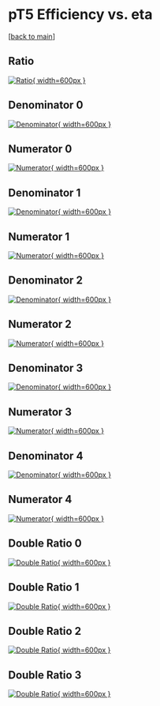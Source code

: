 # pT5 Efficiency vs. eta

[[back to main](./)]



## Ratio

[![Ratio](../mtv/var/pT5_xtr_11_-1_eff_eta.png){ width=600px }](../mtv/var/pT5_xtr_11_-1_eff_eta.pdf)

## Denominator 0

[![Denominator](../mtv/den/pT5_xtr_11_-1_eff_eta_den0.png){ width=600px }](../mtv/den/pT5_xtr_11_-1_eff_eta_den0.pdf)

## Numerator 0

[![Numerator](../mtv/num/pT5_xtr_11_-1_eff_eta_num0.png){ width=600px }](../mtv/num/pT5_xtr_11_-1_eff_eta_num0.pdf)

## Denominator 1

[![Denominator](../mtv/den/pT5_xtr_11_-1_eff_eta_den1.png){ width=600px }](../mtv/den/pT5_xtr_11_-1_eff_eta_den1.pdf)

## Numerator 1

[![Numerator](../mtv/num/pT5_xtr_11_-1_eff_eta_num1.png){ width=600px }](../mtv/num/pT5_xtr_11_-1_eff_eta_num1.pdf)

## Denominator 2

[![Denominator](../mtv/den/pT5_xtr_11_-1_eff_eta_den2.png){ width=600px }](../mtv/den/pT5_xtr_11_-1_eff_eta_den2.pdf)

## Numerator 2

[![Numerator](../mtv/num/pT5_xtr_11_-1_eff_eta_num2.png){ width=600px }](../mtv/num/pT5_xtr_11_-1_eff_eta_num2.pdf)

## Denominator 3

[![Denominator](../mtv/den/pT5_xtr_11_-1_eff_eta_den3.png){ width=600px }](../mtv/den/pT5_xtr_11_-1_eff_eta_den3.pdf)

## Numerator 3

[![Numerator](../mtv/num/pT5_xtr_11_-1_eff_eta_num3.png){ width=600px }](../mtv/num/pT5_xtr_11_-1_eff_eta_num3.pdf)

## Denominator 4

[![Denominator](../mtv/den/pT5_xtr_11_-1_eff_eta_den4.png){ width=600px }](../mtv/den/pT5_xtr_11_-1_eff_eta_den4.pdf)

## Numerator 4

[![Numerator](../mtv/num/pT5_xtr_11_-1_eff_eta_num4.png){ width=600px }](../mtv/num/pT5_xtr_11_-1_eff_eta_num4.pdf)

## Double Ratio 0

[![Double Ratio](../mtv/ratio/pT5_xtr_11_-1_eff_eta_ratio0.png){ width=600px }](../mtv/ratio/pT5_xtr_11_-1_eff_eta_ratio0.pdf)

## Double Ratio 1

[![Double Ratio](../mtv/ratio/pT5_xtr_11_-1_eff_eta_ratio1.png){ width=600px }](../mtv/ratio/pT5_xtr_11_-1_eff_eta_ratio1.pdf)

## Double Ratio 2

[![Double Ratio](../mtv/ratio/pT5_xtr_11_-1_eff_eta_ratio2.png){ width=600px }](../mtv/ratio/pT5_xtr_11_-1_eff_eta_ratio2.pdf)

## Double Ratio 3

[![Double Ratio](../mtv/ratio/pT5_xtr_11_-1_eff_eta_ratio3.png){ width=600px }](../mtv/ratio/pT5_xtr_11_-1_eff_eta_ratio3.pdf)

